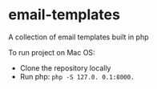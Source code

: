 # email-templates
A collection of email templates built in php

To run project on Mac OS:
- Clone the repository locally
- Run php: `php -S 127.0. 0.1:8000.`
